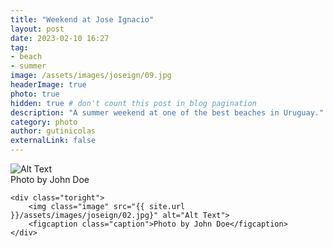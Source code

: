 ```yaml
---
title: "Weekend at Jose Ignacio"
layout: post
date: 2023-02-10 16:27
tag:
- beach
- summer
image: /assets/images/joseign/09.jpg
headerImage: true
photo: true
hidden: true # don't count this post in blog pagination
description: "A summer weekend at one of the best beaches in Uruguay."
category: photo
author: gutinicolas
externalLink: false
---
```


<div class="side-by-side">
    <div class="toleft">
        <img class="image" src="{{ site.url }}/assets/images/joseign/01.jpg" alt="Alt Text">
        <figcaption class="caption">Photo by John Doe</figcaption>
    </div>

    <div class="toright">
        <img class="image" src="{{ site.url }}/assets/images/joseign/02.jpg}" alt="Alt Text">
        <figcaption class="caption">Photo by John Doe</figcaption>
    </div>
</div>
